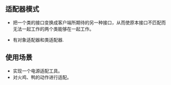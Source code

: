 
## 适配器模式
- 把一个类的接口变换成客户端所期待的另一种接口，从而使原本接口不匹配而无法一起工作的两个类能够在一起工作。

- 有对象适配器和类适配器.

## 使用场景
- 实现一个电源适配工具。
- 对火鸡、鸭的动作进行适配。

